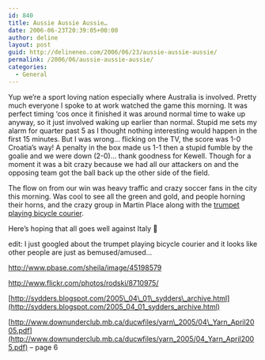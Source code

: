 ```yaml
---
id: 840
title: Aussie Aussie Aussie…
date: 2006-06-23T20:39:05+00:00
author: deline
layout: post
guid: http://delineneo.com/2006/06/23/aussie-aussie-aussie/
permalink: /2006/06/aussie-aussie-aussie/
categories:
  - General
---
```

Yup we&#8217;re a sport loving nation especially where Australia is involved. Pretty much everyone I spoke to at work watched the game this morning. It was perfect timing &#8216;cos once it finished it was around normal time to wake up anyway, so it just involved waking up earlier than normal. Stupid me sets my alarm for quarter past 5 as I thought nothing interesting would happen in the first 15 minutes. But I was wrong&#8230; flicking on the TV, the score was 1-0 Croatia&#8217;s way! A penalty in the box made us 1-1 then a stupid fumble by the goalie and we were down (2-0)&#8230; thank goodness for Kewell. Though for a moment it was a bit crazy because we had all our attackers on and the opposing team got the ball back up the other side of the field.

The flow on from our win was heavy traffic and crazy soccer fans in the city this morning. Was cool to see all the green and gold, and people horning their horns, and the crazy group in Martin Place along with the [trumpet playing bicycle courier](http://delineneo.com/2006/03/12/shopping-sunday-and-people-who-dress-as-donkeys-or-is-that-asses-oh-and-bicycle-couriers-playing-the-trumpet-in-martin-place-at-8am/).

Here&#8217;s hoping that all goes well against Italy 🙂

edit: I just googled about the trumpet playing bicycle courier and it looks like other people are just as bemused/amused&#8230;
  
<http://www.pbase.com/sheila/image/45198579>
  
<http://www.flickr.com/photos/rodski/8710975/>
  
[http://sydders.blogspot.com/2005\_04\_01\_sydders\_archive.html](http://sydders.blogspot.com/2005_04_01_sydders_archive.html)
  
[http://www.downunderclub.mb.ca/ducwfiles/yarn\_2005/04\_Yarn_April2005.pdf](http://www.downunderclub.mb.ca/ducwfiles/yarn_2005/04_Yarn_April2005.pdf) &#8211; page 6